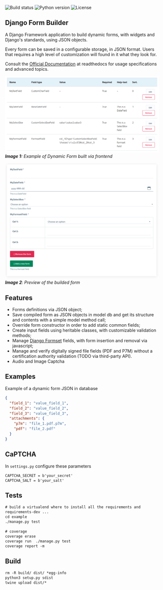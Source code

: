 ![Build status](https://travis-ci.org/UniversitaDellaCalabria/django-form-builder.svg?branch=master)
![Python version](https://img.shields.io/badge/license-Apache%202-blue.svg)
![License](https://img.shields.io/badge/python-3.5%20%7C%203.6%20%7C%203.7%20%7C%203.8-blue.svg)


Django Form Builder
-------------------

A Django Framework application to build dynamic forms, with widgets and Django's standards, using JSON objects.

Every form can be saved in a configurable storage, in JSON format. Users that requires a high level of customization will found in it what they look for.

Consult the [Official Documentation](https://django-form-builder.readthedocs.io/en/latest/index.html) at readthedocs for usage specifications and advanced topics.

![Home](docs/source/images/dyn_form_building.png)
_**Image 1:** Example of Dynamic Form built via frontend_

![Home](docs/source/images/dyn_form_preview.png)
_**Image 2**: Preview of the builded form_

Features
--------

- Forms definitions via JSON object;
- Save compiled form as JSON objects in model db and get its structure and contents with a simple model method call;
- Override form constructor in order to add static common fields;
- Create input fields using heritable classes, with customizable validation methods;
- Manage [Django Formset](https://docs.djangoproject.com/en/2.2/topics/forms/formsets/) fields, with form insertion and removal via javascript;
- Manage and verify digitally signed file fields (PDF and P7M) without a certification authority validation (TODO via third-party API).
- Audio and Image Captcha

Examples
--------

Example of a dynamic form JSON in database

```json
{
  "field_1": "value_field_1",
  "field_2": "value_field_2",
  "field_3": "value_field_3",
  "attachments": {
    "p7m": "file_1.pdf.p7m",
    "pdf": "file_2.pdf"
  }
}
```

CaPTCHA
-------

In `settings.py` configure these parameters

````
CAPTCHA_SECRET = b'your_secret'
CAPTCHA_SALT = b'your_salt'
````

Tests
-----

````
# build a virtualend where to install all the requirements and requirements-dev ...
cd example
./manage.py test

# coverage
coverage erase
coverage run  ./manage.py test
coverage report -m
````


Build
-----

````
rm -R build/ dist/ *egg-info
python3 setup.py sdist
twine upload dist/*
````
